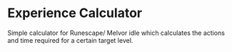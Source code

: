 # Experience Calculator
Simple calculator for Runescape/ Melvor idle which calculates the actions and time required for a certain target level.
